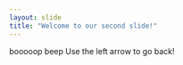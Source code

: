 ```yaml
---
layout: slide
title: "Welcome to our second slide!"
---
```

booooop beep
Use the left arrow to go back!
